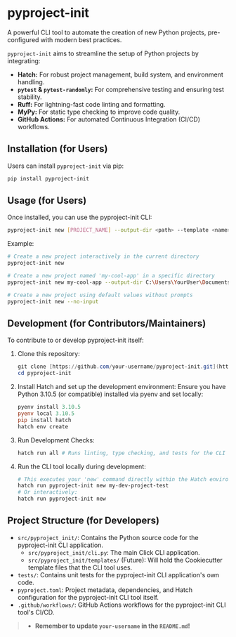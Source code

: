 # pyproject-init

A powerful CLI tool to automate the creation of new Python projects, pre-configured with modern best practices.

`pyproject-init` aims to streamline the setup of Python projects by integrating:

* **Hatch:** For robust project management, build system, and environment handling.
* **`pytest` & `pytest-randomly`:** For comprehensive testing and ensuring test stability.
* **Ruff:** For lightning-fast code linting and formatting.
* **MyPy:** For static type checking to improve code quality.
* **GitHub Actions:** For automated Continuous Integration (CI/CD) workflows.

## Installation (for Users)

Users can install `pyproject-init` via pip:

```bash
pip install pyproject-init
```

## Usage (for Users)

Once installed, you can use the pyproject-init CLI:

```bash
pyproject-init new [PROJECT_NAME] --output-dir <path> --template <name>
```

Example:

```bash
# Create a new project interactively in the current directory
pyproject-init new

# Create a new project named 'my-cool-app' in a specific directory
pyproject-init new my-cool-app --output-dir C:\Users\YourUser\Documents\NewProjects

# Create a new project using default values without prompts
pyproject-init new --no-input
```

## Development (for Contributors/Maintainers)

To contribute to or develop pyproject-init itself:

1. Clone this repository:

    ```PowerShell
    git clone [https://github.com/your-username/pyproject-init.git](https://github.com/your-username/pyproject-init.git)
    cd pyproject-init
    ```

1. Install Hatch and set up the development environment:
Ensure you have Python 3.10.5 (or compatible) installed via pyenv and set locally:

    ```PowerShell
    pyenv install 3.10.5
    pyenv local 3.10.5
    pip install hatch
    hatch env create
    ```

1. Run Development Checks:

    ```PowerShell
    hatch run all # Runs linting, type checking, and tests for the CLI tool's code
    ```

1. Run the CLI tool locally during development:

    ```PowerShell
    # This executes your 'new' command directly within the Hatch environment
    hatch run pyproject-init new my-dev-project-test
    # Or interactively:
    hatch run pyproject-init new
    ```

## Project Structure (for Developers)

* `src/pyproject_init/`: Contains the Python source code for the pyproject-init CLI application.
  * `src/pyproject_init/cli.py`: The main Click CLI application.
  * `src/pyproject_init/templates/` (Future): Will hold the Cookiecutter template files that the CLI tool uses.
* `tests/`: Contains unit tests for the pyproject-init CLI application's own code.
* `pyproject.toml`: Project metadata, dependencies, and Hatch configuration for the pyproject-init CLI tool itself.
* `.github/workflows/`: GitHub Actions workflows for the pyproject-init CLI tool's CI/CD.

> * **Remember to update `your-username` in the `README.md`!**
